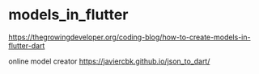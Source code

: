 # models_in_flutter


https://thegrowingdeveloper.org/coding-blog/how-to-create-models-in-flutter-dart


online model creator
https://javiercbk.github.io/json_to_dart/
